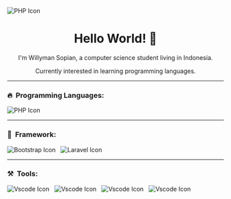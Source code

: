 <div>
    <img src="../assets/img/planet.gif" alt="PHP Icon">
</div>

<h1 align="center"> Hello World! 👋 </h1>
<!-- ## Hello World! 👋 -->

<p align="center">I'm Willyman Sopian, a computer science student living in Indonesia.</p>

<p align="center">Currently interested in learning programming languages.</p>

<hr>

<h3>🔥&nbsp;&nbsp;Programming Languages: </h3>
<div>
    <img src="https://skillicons.dev/icons?i=php" alt="PHP Icon">&nbsp;&nbsp;
</div>

<hr>

<h3>🌱&nbsp;&nbsp;Framework: </h3>
<div>
    <img src="https://skillicons.dev/icons?i=bootstrap" alt="Bootstrap Icon">&nbsp;&nbsp;
    <img src="https://skillicons.dev/icons?i=laravel" alt="Laravel Icon">&nbsp;&nbsp;
</div>

<hr>

<h3>⚒️&nbsp;&nbsp;Tools: </h3>
<div>
    <img src="https://skillicons.dev/icons?i=vscode" alt="Vscode Icon">&nbsp;&nbsp;
    <img src="https://skillicons.dev/icons?i=discord" alt="Vscode Icon">&nbsp;&nbsp;
    <img src="https://skillicons.dev/icons?i=git" alt="Vscode Icon">&nbsp;&nbsp;
    <img src="https://skillicons.dev/icons?i=github" alt="Vscode Icon">&nbsp;&nbsp;
</div>

<!-- [![My Skills](https://skillicons.dev/icons?i=html,css,js,php,mysql,bootstrap,laravel,vscode,discord,git,github,ai,ps)](https://skillicons.dev) -->

<!-- [![My Skills](https://skillicons.dev/icons?i=php,bootstrap,laravel,vscode)](https://skillicons.dev) -->

